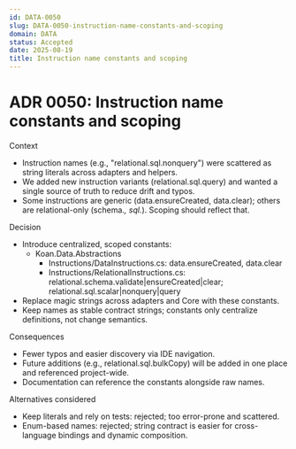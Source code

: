 ```yaml
---
id: DATA-0050
slug: DATA-0050-instruction-name-constants-and-scoping
domain: DATA
status: Accepted
date: 2025-08-19
title: Instruction name constants and scoping
---
```


# ADR 0050: Instruction name constants and scoping

Context

- Instruction names (e.g., "relational.sql.nonquery") were scattered as string literals across adapters and helpers.
- We added new instruction variants (relational.sql.query) and wanted a single source of truth to reduce drift and typos.
- Some instructions are generic (data.ensureCreated, data.clear); others are relational-only (schema.*, sql.*). Scoping should reflect that.

Decision

- Introduce centralized, scoped constants:
  - Koan.Data.Abstractions
    - Instructions/DataInstructions.cs: data.ensureCreated, data.clear
    - Instructions/RelationalInstructions.cs: relational.schema.validate|ensureCreated|clear; relational.sql.scalar|nonquery|query
- Replace magic strings across adapters and Core with these constants.
- Keep names as stable contract strings; constants only centralize definitions, not change semantics.

Consequences

- Fewer typos and easier discovery via IDE navigation.
- Future additions (e.g., relational.sql.bulkCopy) will be added in one place and referenced project-wide.
- Documentation can reference the constants alongside raw names.

Alternatives considered

- Keep literals and rely on tests: rejected; too error-prone and scattered.
- Enum-based names: rejected; string contract is easier for cross-language bindings and dynamic composition.
